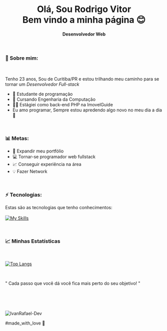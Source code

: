 <h1 style="text-align:center"> 
    Olá, Sou Rodrigo Vitor <br/>
    Bem vindo a minha página 😊  
 </h1>


<h4 style="text-align:center"> Desenvolvedor Web</h4>
    <br>

### 🌼 Sobre mim:

<br>

Tenho 23 anos, Sou de Curitiba/PR e estou trilhando meu caminho para se tornar um *Desenvolvedor Full-stack*

* 🚀 Estudante de programação
* 🏫 Cursando Engenharia da Computação
* 👨‍💻 Estágiei como back-end PHP na ImovelGuide
* Eu amo programar, Sempre estou apredendo algo novo no meu dia a dia 🚀

<br>

### 📊 Metas:
* 📂 Expandir meu portfólio
* 💻 Tornar-se programador web fullstack
* 📈 Conseguir experiência na área
* 💡 Fazer Network

<br>


### ⚡ Tecnologias:
 Estas são as tecnologias que tenho conhecimentos: 
 <br> <br>
 [![My Skills](https://skillicons.dev/icons?i=js,html,css,typescript,php,laravel,react)](https://skillicons.dev)

<Br>

### 📈 Minhas Estatísticas
<Br> 

 [![Top Langs](https://github-readme-stats.vercel.app/api/top-langs/?username=RodrigoVitor&show_icons=true&layout=compact&card_width=443)](https://github.com/anuraghazra/github-readme-stats)

<br>

 " Cada passo que você dá você fica mais perto do seu objetivo! "
 
 <br />
<br />
<br />
<p align="left">
  <img src="https://komarev.com/ghpvc/?username=Rodrigo-Vitor" alt="IvanRafael-Dev" />
</p>
<p>
  #made_with_love 🖤
